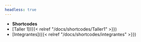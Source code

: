 ```yaml
---
headless: true
---
```


- **Shortcodes**
- [Taller 1]({{< relref "/docs/shortcodes/Taller1" >}})
- [Integrantes]({{< relref "/docs/shortcodes/integrantes" >}})
<br />
